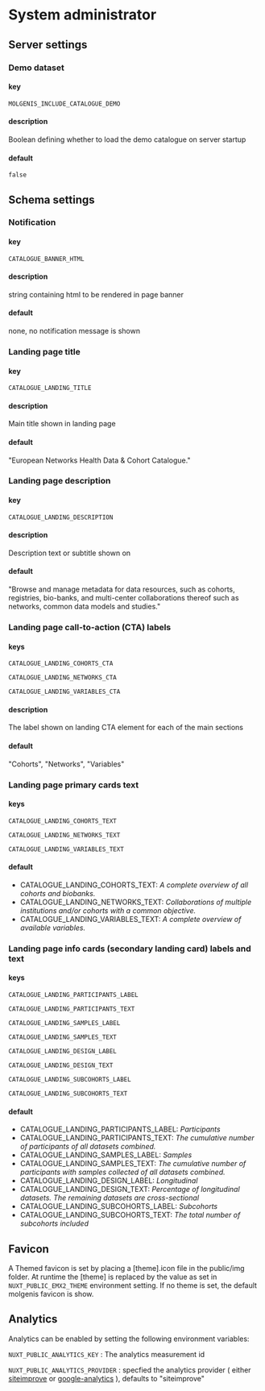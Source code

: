 # System administrator

## Server settings

### Demo dataset

#### key

`MOLGENIS_INCLUDE_CATALOGUE_DEMO`

#### description

Boolean defining whether to load the demo catalogue on server startup

#### default

`false`

## Schema settings

### Notification

#### key

```CATALOGUE_BANNER_HTML```

#### description
string containing html to be rendered in page banner 

#### default
none, no notification message is shown

### Landing page title

#### key
```CATALOGUE_LANDING_TITLE```

#### description
Main title shown in landing page

#### default
"European Networks Health Data
& Cohort Catalogue."


### Landing page description

#### key
```CATALOGUE_LANDING_DESCRIPTION```

#### description
Description text or subtitle shown on 

#### default
"Browse and manage metadata for data resources, such as cohorts, registries, bio-banks, and multi-center collaborations thereof such as networks, common data models and studies."


### Landing page call-to-action (CTA) labels

#### keys
```CATALOGUE_LANDING_COHORTS_CTA```

```CATALOGUE_LANDING_NETWORKS_CTA```

```CATALOGUE_LANDING_VARIABLES_CTA```


#### description
The label shown on landing CTA element for each of the main sections

#### default
"Cohorts", "Networks", "Variables" 

### Landing page primary cards  text

#### keys
```CATALOGUE_LANDING_COHORTS_TEXT```

```CATALOGUE_LANDING_NETWORKS_TEXT```

```CATALOGUE_LANDING_VARIABLES_TEXT```

#### default
- CATALOGUE_LANDING_COHORTS_TEXT: *A complete overview of all cohorts and biobanks.*
- CATALOGUE_LANDING_NETWORKS_TEXT: *Collaborations of multiple institutions and/or cohorts with a common objective.*
- CATALOGUE_LANDING_VARIABLES_TEXT: *A complete overview of available variables.*

### Landing page info cards (secondary landing card) labels and text

#### keys
```CATALOGUE_LANDING_PARTICIPANTS_LABEL```

```CATALOGUE_LANDING_PARTICIPANTS_TEXT```

```CATALOGUE_LANDING_SAMPLES_LABEL```

```CATALOGUE_LANDING_SAMPLES_TEXT```

```CATALOGUE_LANDING_DESIGN_LABEL```

```CATALOGUE_LANDING_DESIGN_TEXT```

```CATALOGUE_LANDING_SUBCOHORTS_LABEL```

```CATALOGUE_LANDING_SUBCOHORTS_TEXT```


#### default
- CATALOGUE_LANDING_PARTICIPANTS_LABEL: *Participants*
- CATALOGUE_LANDING_PARTICIPANTS_TEXT: *The cumulative number of participants of all datasets combined.*
- CATALOGUE_LANDING_SAMPLES_LABEL: *Samples*
- CATALOGUE_LANDING_SAMPLES_TEXT: *The cumulative number of participants with samples collected of
        all datasets combined.*
- CATALOGUE_LANDING_DESIGN_LABEL: *Longitudinal*
- CATALOGUE_LANDING_DESIGN_TEXT: *Percentage of longitudinal datasets. The remaining datasets are
        cross-sectional*
- CATALOGUE_LANDING_SUBCOHORTS_LABEL: *Subcohorts*
- CATALOGUE_LANDING_SUBCOHORTS_TEXT: *The total number of subcohorts included*




## Favicon

A Themed favicon is set by placing a [theme].icon file in the public/img folder. At runtime the [theme] is replaced by the value as set in ```NUXT_PUBLIC_EMX2_THEME``` environment setting. If no theme is set, the default molgenis favicon is show. 

## Analytics

Analytics can be enabled by setting the following environment variables:

```NUXT_PUBLIC_ANALYTICS_KEY``` : The analytics measurement id

```NUXT_PUBLIC_ANALYTICS_PROVIDER``` : specfied the analytics provider ( either [siteimprove](https://www.siteimprove.com/) or [google-analytics](https://marketingplatform.google.com/about/analytics/) ), defaults to "siteimprove"
